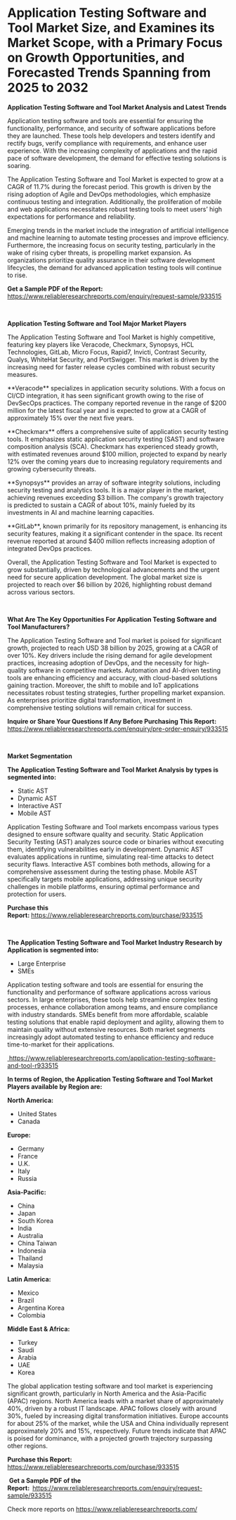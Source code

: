 <p><h1>Application Testing Software and Tool Market Size, and Examines its Market Scope, with a Primary Focus on Growth Opportunities, and Forecasted Trends Spanning from 2025 to 2032</h1></p><p><strong>Application Testing Software and Tool Market Analysis and Latest Trends</strong></p>
<p><p>Application testing software and tools are essential for ensuring the functionality, performance, and security of software applications before they are launched. These tools help developers and testers identify and rectify bugs, verify compliance with requirements, and enhance user experience. With the increasing complexity of applications and the rapid pace of software development, the demand for effective testing solutions is soaring.</p><p>The Application Testing Software and Tool Market is expected to grow at a CAGR of 11.7% during the forecast period. This growth is driven by the rising adoption of Agile and DevOps methodologies, which emphasize continuous testing and integration. Additionally, the proliferation of mobile and web applications necessitates robust testing tools to meet users’ high expectations for performance and reliability.</p><p>Emerging trends in the market include the integration of artificial intelligence and machine learning to automate testing processes and improve efficiency. Furthermore, the increasing focus on security testing, particularly in the wake of rising cyber threats, is propelling market expansion. As organizations prioritize quality assurance in their software development lifecycles, the demand for advanced application testing tools will continue to rise.</p></p>
<p><strong>Get a Sample PDF of the Report:&nbsp;</strong> <a href="https://www.reliableresearchreports.com/enquiry/request-sample/933515?utm_campaign=3124&utm_medium=2&utm_source=Github&utm_content=ia&utm_term=07032025&utm_id=application-testing-software-and-tool">https://www.reliableresearchreports.com/enquiry/request-sample/933515</a></p>
<p>&nbsp;</p>
<p><strong>Application Testing Software and Tool Major Market Players</strong></p>
<p><p>The Application Testing Software and Tool Market is highly competitive, featuring key players like Veracode, Checkmarx, Synopsys, HCL Technologies, GitLab, Micro Focus, Rapid7, Invicti, Contrast Security, Qualys, WhiteHat Security, and PortSwigger. This market is driven by the increasing need for faster release cycles combined with robust security measures.</p><p>**Veracode** specializes in application security solutions. With a focus on CI/CD integration, it has seen significant growth owing to the rise of DevSecOps practices. The company reported revenue in the range of $200 million for the latest fiscal year and is expected to grow at a CAGR of approximately 15% over the next five years.</p><p>**Checkmarx** offers a comprehensive suite of application security testing tools. It emphasizes static application security testing (SAST) and software composition analysis (SCA). Checkmarx has experienced steady growth, with estimated revenues around $100 million, projected to expand by nearly 12% over the coming years due to increasing regulatory requirements and growing cybersecurity threats.</p><p>**Synopsys** provides an array of software integrity solutions, including security testing and analytics tools. It is a major player in the market, achieving revenues exceeding $3 billion. The company's growth trajectory is predicted to sustain a CAGR of about 10%, mainly fueled by its investments in AI and machine learning capacities.</p><p>**GitLab**, known primarily for its repository management, is enhancing its security features, making it a significant contender in the space. Its recent revenue reported at around $400 million reflects increasing adoption of integrated DevOps practices.</p><p>Overall, the Application Testing Software and Tool Market is expected to grow substantially, driven by technological advancements and the urgent need for secure application development. The global market size is projected to reach over $6 billion by 2026, highlighting robust demand across various sectors.</p></p>
<p>&nbsp;</p>
<p><strong>What Are The Key Opportunities For Application Testing Software and Tool Manufacturers?</strong></p>
<p><p>The Application Testing Software and Tool market is poised for significant growth, projected to reach USD 38 billion by 2025, growing at a CAGR of over 10%. Key drivers include the rising demand for agile development practices, increasing adoption of DevOps, and the necessity for high-quality software in competitive markets. Automation and AI-driven testing tools are enhancing efficiency and accuracy, with cloud-based solutions gaining traction. Moreover, the shift to mobile and IoT applications necessitates robust testing strategies, further propelling market expansion. As enterprises prioritize digital transformation, investment in comprehensive testing solutions will remain critical for success.</p></p>
<p><strong>Inquire or Share Your Questions If Any Before Purchasing This Report:</strong> <a href="https://www.reliableresearchreports.com/enquiry/pre-order-enquiry/933515?utm_campaign=3124&utm_medium=2&utm_source=Github&utm_content=ia&utm_term=07032025&utm_id=application-testing-software-and-tool">https://www.reliableresearchreports.com/enquiry/pre-order-enquiry/933515</a></p>
<p>&nbsp;</p>
<p><strong>Market Segmentation</strong></p>
<p><strong>The Application Testing Software and Tool Market Analysis by types is segmented into:</strong></p>
<p><ul><li>Static AST</li><li>Dynamic AST</li><li>Interactive AST</li><li>Mobile AST</li></ul></p>
<p><p>Application Testing Software and Tool markets encompass various types designed to ensure software quality and security. Static Application Security Testing (AST) analyzes source code or binaries without executing them, identifying vulnerabilities early in development. Dynamic AST evaluates applications in runtime, simulating real-time attacks to detect security flaws. Interactive AST combines both methods, allowing for a comprehensive assessment during the testing phase. Mobile AST specifically targets mobile applications, addressing unique security challenges in mobile platforms, ensuring optimal performance and protection for users.</p></p>
<p><strong>Purchase this Report:&nbsp;</strong><a href="https://www.reliableresearchreports.com/purchase/933515?utm_campaign=3124&utm_medium=2&utm_source=Github&utm_content=ia&utm_term=07032025&utm_id=application-testing-software-and-tool">https://www.reliableresearchreports.com/purchase/933515</a></p>
<p>&nbsp;</p>
<p><strong>The Application Testing Software and Tool Market Industry Research by Application is segmented into:</strong></p>
<p><ul><li>Large Enterprise</li><li>SMEs</li></ul></p>
<p><p>Application testing software and tools are essential for ensuring the functionality and performance of software applications across various sectors. In large enterprises, these tools help streamline complex testing processes, enhance collaboration among teams, and ensure compliance with industry standards. SMEs benefit from more affordable, scalable testing solutions that enable rapid deployment and agility, allowing them to maintain quality without extensive resources. Both market segments increasingly adopt automated testing to enhance efficiency and reduce time-to-market for their applications.</p></p>
<p><a href="https://www.reliableresearchreports.com/application-testing-software-and-tool-r933515?utm_campaign=3124&utm_medium=2&utm_source=Github&utm_content=ia&utm_term=07032025&utm_id=application-testing-software-and-tool">&nbsp;https://www.reliableresearchreports.com/application-testing-software-and-tool-r933515</a></p>
<p><strong>In terms of Region, the Application Testing Software and Tool Market Players available by Region are:</strong></p>
<p>
    <p> <strong> North America: </strong>
        <ul>
            <li>United States</li>
            <li>Canada</li>
        </ul>
        </p> 
    <p> <strong> Europe: </strong>
        <ul>
            <li>Germany</li>
            <li>France</li>
            <li>U.K.</li>
            <li>Italy</li>
            <li>Russia</li>
        </ul>
        </p> 
    <p> <strong> Asia-Pacific: </strong>
        <ul>
            <li>China</li>
            <li>Japan</li>
            <li>South Korea</li>
            <li>India</li>
            <li>Australia</li>
            <li>China Taiwan</li>
            <li>Indonesia</li>
            <li>Thailand</li>
            <li>Malaysia</li>
        </ul>
        </p> 
    <p> <strong> Latin America: </strong>
        <ul>
            <li>Mexico</li>
            <li>Brazil</li>
            <li>Argentina Korea</li>
            <li>Colombia</li>
        </ul>
        </p> 
    <p> <strong> Middle East & Africa: </strong>
        <ul>
            <li>Turkey</li>
            <li>Saudi</li>
            <li>Arabia</li>
            <li>UAE</li>
            <li>Korea</li>
        </ul>
    </p>
    </p>
<p><p>The global application testing software and tool market is experiencing significant growth, particularly in North America and the Asia-Pacific (APAC) regions. North America leads with a market share of approximately 40%, driven by a robust IT landscape. APAC follows closely with around 30%, fueled by increasing digital transformation initiatives. Europe accounts for about 25% of the market, while the USA and China individually represent approximately 20% and 15%, respectively. Future trends indicate that APAC is poised for dominance, with a projected growth trajectory surpassing other regions.</p></p>
<p><strong>Purchase this Report: </strong><a href="https://www.reliableresearchreports.com/purchase/933515?utm_campaign=3124&utm_medium=2&utm_source=Github&utm_content=ia&utm_term=07032025&utm_id=application-testing-software-and-tool">https://www.reliableresearchreports.com/purchase/933515</a></p>
<p>&nbsp;<strong>Get a Sample PDF of the Report:&nbsp;&nbsp;</strong><a href="https://www.reliableresearchreports.com/enquiry/request-sample/933515?utm_campaign=3124&utm_medium=2&utm_source=Github&utm_content=ia&utm_term=07032025&utm_id=application-testing-software-and-tool">https://www.reliableresearchreports.com/enquiry/request-sample/933515</a></p>
<p><strong></strong></p>
<p>Check more reports on <a href="https://www.reliableresearchreports.com/?utm_campaign=3124&utm_medium=2&utm_source=Github&utm_content=ia&utm_term=07032025&utm_id=application-testing-software-and-tool">https://www.reliableresearchreports.com/</a></p>